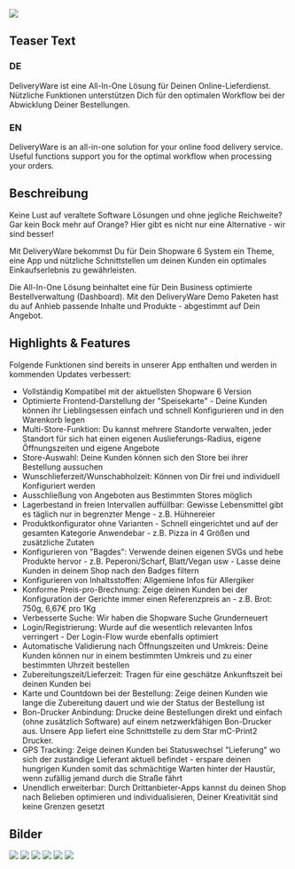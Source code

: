 ![](img/dewa-icon.png)

## Teaser Text
### DE
DeliveryWare ist eine All-In-One Lösung für Deinen Online-Lieferdienst. Nützliche Funktionen unterstützen Dich für den optimalen Workflow bei der Abwicklung Deiner Bestellungen.

### EN
DeliveryWare is an all-in-one solution for your online food delivery service. Useful functions support you for the optimal workflow when processing your orders.

## Beschreibung

Keine Lust auf veraltete Software Lösungen und ohne jegliche Reichweite? Gar kein Bock mehr auf Orange? Hier gibt es nicht nur eine Alternative - wir sind besser!

Mit DeliveryWare bekommst Du für Dein Shopware 6 System ein Theme, eine App und nützliche Schnittstellen um deinen Kunden ein optimales Einkaufserlebnis zu gewährleisten.

Die All-In-One Lösung beinhaltet eine für Dein Business optimierte Bestellverwaltung (Dashboard). Mit den DeliveryWare Demo Paketen hast du auf Anhieb passende Inhalte und Produkte - abgestimmt auf Dein Angebot.

## Highlights & Features

Folgende Funktionen sind bereits in unserer App enthalten und werden in kommenden Updates verbessert:

- Vollständig Kompatibel mit der aktuellsten Shopware 6 Version
- Optimierte Frontend-Darstellung der "Speisekarte" - Deine Kunden können ihr Lieblingsessen einfach und schnell Konfigurieren und in den Warenkorb legen
- Multi-Store-Funktion: Du kannst mehrere Standorte verwalten, jeder Standort für sich hat einen eigenen Auslieferungs-Radius, eigene Öffnungszeiten und eigene Angebote
- Store-Auswahl: Deine Kunden können sich den Store bei ihrer Bestellung aussuchen
- Wunschlieferzeit/Wunschabholzeit: Können von Dir frei und individuell Konfiguriert werden
- Ausschließung von Angeboten aus Bestimmten Stores möglich
- Lagerbestand in freien Intervallen auffüllbar: Gewisse Lebensmittel gibt es täglich nur in begrenzter Menge - z.B. Hühnereier
- Produktkonfigurator ohne Varianten - Schnell eingerichtet und auf der gesamten Kategorie Anwendebar - z.B. Pizza in 4 Größen und zusätzliche Zutaten
- Konfigurieren von "Bagdes": Verwende deinen eigenen SVGs und hebe Produkte hervor - z.B. Peperoni/Scharf, Blatt/Vegan usw - Lasse deine Kunden in deinem Shop nach den Badges filtern
- Konfigurieren von Inhaltsstoffen: Allgemiene Infos für Allergiker
- Konforme Preis-pro-Brechnung: Zeige deinen Kunden bei der Konfiguration der Gerichte immer einen Referenzpreis an - z.B. Brot: 750g, 6,67€ pro 1Kg
- Verbesserte Suche: Wir haben die Shopware Suche Grunderneuert
- Login/Registrierung: Wurde auf die wesentlich relevanten Infos verringert - Der Login-Flow wurde ebenfalls optimiert
- Automatische Validierung nach Öffnungszeiten und Umkreis: Deine Kunden können nur in einem bestimmten Umkreis und zu einer bestimmten Uhrzeit bestellen
- Zubereitungszeit/Lieferzeit: Tragen für eine geschätze Ankunftszeit bei deinen Kunden bei
- Karte und Countdown bei der Bestellung: Zeige deinen Kunden wie lange die Zubereitung dauert und wie der Status der Bestellung ist
- Bon-Drucker Anbindung: Drucke deine Bestellungen direkt und einfach (ohne zusätzlich Software) auf einem netzwerkfähigen Bon-Drucker aus. Unsere App liefert eine Schnittstelle zu dem Star mC-Print2 Drucker.
- GPS Tracking: Zeige deinen Kunden bei Statuswechsel "Lieferung" wo sich der zuständige Lieferant aktuell befindet - erspare deinen hungrigen Kunden somit das schmächtige Warten hinter der Haustür, wenn zufällig jemand durch die Straße fährt
- Unendlich erweiterbar: Durch Drittanbieter-Apps kannst du deinen Shop nach Belieben optimieren und individualisieren, Deiner Kreativität sind keine Grenzen gesetzt

## Bilder

![](img/dewa-thumbnail.jpg)
![](img/dewa-bondurcker.jpg)
![](img/dewa-franchise.jpg)
![](img/dewa-gpstracking.jpg)
![](img/dewa-livetracking.jpg)
![](img/dewa-produktkonfigurator.jpg)
